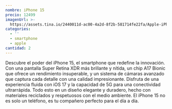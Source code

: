 ```yaml
---
nombre: iPhone 15
precio: 12499
imagenUrl: >-
  https://assets.tina.io/2440011d-ac00-4a2d-8f2b-581714fe22fa/Apple-iPhone-15-lineup-hero-230912_inline.jpg.large.jpg
categories:
  - ''
  - smartphone
  - apple
cantidad: 2
---
```


Descubre el poder del iPhone 15, el smartphone que redefine la innovación. Con una pantalla Super Retina XDR más brillante y nítida, un chip A17 Bionic que ofrece un rendimiento insuperable, y un sistema de cámaras avanzado que captura cada detalle con una calidad impresionante. Disfruta de una experiencia fluida con iOS 17 y la capacidad de 5G para una conectividad ultrarrápida. Todo esto en un diseño elegante y duradero, hecho con materiales reciclados y respetuosos con el medio ambiente. El iPhone 15 no es solo un teléfono, es tu compañero perfecto para el día a día.
